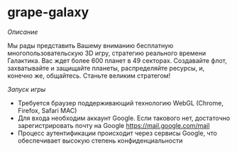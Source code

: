 # grape-galaxy

*Описание*

Мы рады представить Вашему вниманию бесплатную многопользовательскую 3D игру, стратегию реального времени Галактика. Вас ждет более 600 планет в 49 секторах. Создавайте флот, захватывайте и защищайте планеты, распределяйте ресурсы, и, конечно же, общайтесь. Станьте великим стратегом!

*Запуск игры*

 - Требуется браузер поддерживающий технологию WebGL (Chrome, Firefox, Safari MAC)
 - Для входа необходим аккаунт Google. Если такового нет, достаточно зарегистрировать почту на Google https://mail.google.com/mail
 - Процесс аутентификации происходит через сервисы Google, что обеспечивает высокую степень конфиденциальности
